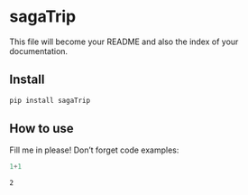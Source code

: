 # sagaTrip


<!-- WARNING: THIS FILE WAS AUTOGENERATED! DO NOT EDIT! -->

This file will become your README and also the index of your
documentation.

## Install

``` sh
pip install sagaTrip
```

## How to use

Fill me in please! Don’t forget code examples:

``` python
1+1
```

    2
